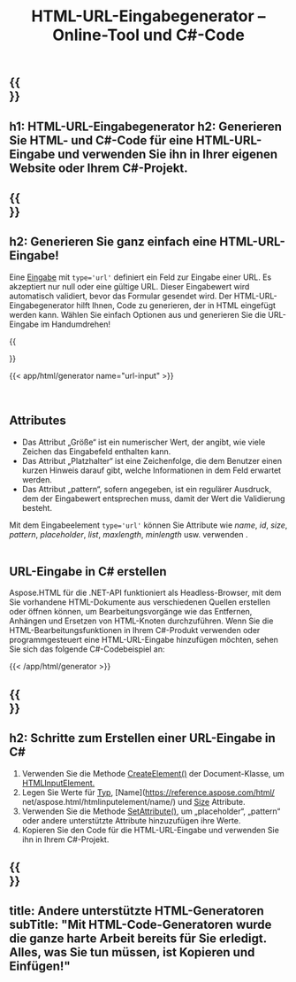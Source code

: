 ﻿---
translation: true
title: HTML-URL-Eingabegenerator – Online-Tool und C#-Code
template: /templates/_template-generators-child.md
description: Erstellen Sie eine HTML-URL-Eingabe für Ihre Website. Überprüfen Sie die URL-Eingabe, kopieren und verwenden Sie generierten HTML- und C#-Code in Ihrem Projekt!
url: /net/generators/url-input/
platformtag: net
generator: HTML-URL-Eingabegenerator
element: HTML-URL-Eingabe
tag: URL-Eingabe
---

{{<section banner>}}
---
h1: HTML-URL-Eingabegenerator
h2: Generieren Sie HTML- und C#-Code für eine HTML-URL-Eingabe und verwenden Sie ihn in Ihrer eigenen Website oder Ihrem C#-Projekt.
---

{{<section overview>}}
---
h2: Generieren Sie ganz einfach eine HTML-URL-Eingabe!
---

Eine [Eingabe](https://html.spec.whatwg.org/multipage/input.html#the-input-element) mit `type='url'` definiert ein Feld zur Eingabe einer URL. Es akzeptiert nur null oder eine gültige URL. Dieser Eingabewert wird automatisch validiert, bevor das Formular gesendet wird. Der HTML-URL-Eingabegenerator hilft Ihnen, Code zu generieren, der in HTML eingefügt werden kann. Wählen Sie einfach Optionen aus und generieren Sie die URL-Eingabe im Handumdrehen!

{{<section plugin>}}

{{< app/html/generator name="url-input" >}}

<br>
<h2> Attributes </h2>

- Das Attribut „Größe“ ist ein numerischer Wert, der angibt, wie viele Zeichen das Eingabefeld enthalten kann.
- Das Attribut „Platzhalter“ ist eine Zeichenfolge, die dem Benutzer einen kurzen Hinweis darauf gibt, welche Informationen in dem Feld erwartet werden.
- Das Attribut „pattern“, sofern angegeben, ist ein regulärer Ausdruck, dem der Eingabewert entsprechen muss, damit der Wert die Validierung besteht.

Mit dem Eingabeelement `type='url'` können Sie Attribute wie *name*, *id*, *size*, *pattern*, *placeholder*, *list*, *maxlength*, *minlength* usw. verwenden .
<br><br>

<h2> URL-Eingabe in C# erstellen</h2>

Aspose.HTML für die .NET-API funktioniert als Headless-Browser, mit dem Sie vorhandene HTML-Dokumente aus verschiedenen Quellen erstellen oder öffnen können, um Bearbeitungsvorgänge wie das Entfernen, Anhängen und Ersetzen von HTML-Knoten durchzuführen. Wenn Sie die HTML-Bearbeitungsfunktionen in Ihrem C#-Produkt verwenden oder programmgesteuert eine HTML-URL-Eingabe hinzufügen möchten, sehen Sie sich das folgende C#-Codebeispiel an:

{{< /app/html/generator >}}

{{<section steps>}}
---
h2: Schritte zum Erstellen einer URL-Eingabe in C#
---
1. Verwenden Sie die Methode [CreateElement()](https://reference.aspose.com/html/net/aspose.html.dom/document/createelement/) der Document-Klasse, um [HTMLInputElement.](https://reference.aspose.com/html/net/aspose.html/htmlinputelement/)
1. Legen Sie Werte für [Typ](https://reference.aspose.com/html/net/aspose.html/htmlinputelement/type/), [Name](https://reference.aspose.com/html/ net/aspose.html/htmlinputelement/name/) und [Size](https://reference.aspose.com/html/net/aspose.html/htmlinputelement/size/) Attribute.
1. Verwenden Sie die Methode [SetAttribute()](https://reference.aspose.com/html/net/aspose.html.dom/element/setattribute/), um „placeholder“, „pattern“ oder andere unterstützte Attribute hinzuzufügen ihre Werte.
1. Kopieren Sie den Code für die HTML-URL-Eingabe und verwenden Sie ihn in Ihrem C#-Projekt.



{{<section other-generators>}}
---
title: Andere unterstützte HTML-Generatoren
subTitle: "Mit HTML-Code-Generatoren wurde die ganze harte Arbeit bereits für Sie erledigt. Alles, was Sie tun müssen, ist Kopieren und Einfügen!"
---